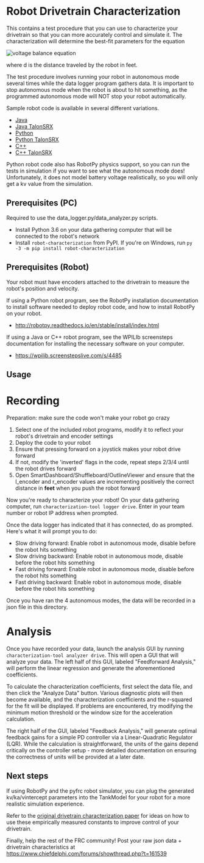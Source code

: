 Robot Drivetrain Characterization
=================================

This contains a test procedure that you can use to characterize your drivetrain
so that you can more accurately control and simulate it.  The characterization will 
determine the best-fit parameters for the equation

![voltage balance equation](https://latex.codecogs.com/gif.latex?V_{applied}=kS&plus;kV\cdot\dot{d}&plus;kA\cdot\ddot{d})

where d is the distance traveled by the robot in feet.

The test procedure involves running your robot in autonomous mode several times
while the data logger program gathers data. It is important to stop autonomous
mode when the robot is about to hit something, as the programmed autonomous mode
will NOT stop your robot automatically.

Sample robot code is available in several different variations.

* [Java](robot-java)
* [Java TalonSRX](robot-java-talonsrx)
* [Python](robot-python)
* [Python TalonSRX](robot-python-talonsrx)
* [C++](robot-cpp)
* [C++ TalonSRX](robot-cpp-talonsrx)

Python robot code also has RobotPy physics support, so you can run the tests in
simulation if you want to see what the autonomous mode does! Unfortunately, it
does not model battery voltage realistically, so you will only get a kv value
from the simulation.

Prerequisites (PC)
------------------

Required to use the data_logger.py/data_analyzer.py scripts.

* Install Python 3.6 on your data gathering computer that will be connected to
  the robot's network
* Install `robot-characterization` from PyPI. If you're on Windows, run `py -3 -m pip install robot-characterization`

Prerequisites (Robot)
---------------------

Your robot must have encoders attached to the drivetrain to measure the robot's
position and velocity.

If using a Python robot program, see the RobotPy installation documentation to
install software needed to deploy robot code, and how to install RobotPy on
your robot.

* http://robotpy.readthedocs.io/en/stable/install/index.html

If using a Java or C++ robot program, see the WPILIb screensteps documentation for
installing the necessary software on your computer.

* https://wpilib.screenstepslive.com/s/4485

Usage
-----

Recording
=========

Preparation: make sure the code won't make your robot go crazy

1. Select one of the included robot programs, modify it to reflect your
   robot's drivetrain and encoder settings
2. Deploy the code to your robot
3. Ensure that pressing forward on a joystick makes your robot drive forward
4. If not, modify the 'inverted' flags in the code, repeat steps 2/3/4 until
   the robot drives forward
5. Open SmartDashboard/Shuffleboard/OutlineViewer and ensure that the
   l_encoder and r_encoder values are incrementing positively the correct
   distance in **feet** when you push the robot forward

Now you're ready to characterize your robot! On your data gathering computer,
run `characterization-tool logger drive`. Enter in your
team number or robot IP address when prompted.

Once the data logger has indicated that it has connected, do as prompted. Here's
what it will prompt you to do:

* Slow driving forward: Enable robot in autonomous mode, disable before the robot
  hits something
* Slow driving backward: Enable robot in autonomous mode, disable before the
  robot hits something
* Fast driving forward: Enable robot in autonomous mode, disable before the robot
  hits something
* Fast driving backward: Enable robot in autonomous mode, disable before the robot
  hits something

Once you have ran the 4 autonomous modes, the data will be recorded in a json file
in this directory.

Analysis
========

Once you have recorded your data, launch the analysis GUI by running `characterization-tool analyzer drive`.
This will open a GUI that will analyze your data.  The left half of this GUI, labeled 
"Feedforward Analysis," will perform the linear regression and generate the aforementioned 
coefficients.

To calculate the characterization coefficients, first select the data file, and then click 
the "Analyze Data" button.  Various diagnostic plots will then become available, and the 
characterization coefficients and the r-squared for the fit will be displayed.  If problems 
are encountered, try modifying the minimum motion threshold or the window size for the 
acceleration calculation.

The right half of the GUI, labeled "Feedback Analysis," will generate optimal feedback 
gains for a simple PD controller via a Linear-Quadratic Regulator (LQR).  While the calculation 
is straightforward, the units of the gains depend critically on the controller setup - more 
detailed documentation on ensuring the correctness of units will be provided at a later date.

Next steps
----------

If using RobotPy and the pyfrc robot simulator, you can plug the generated
kv/ka/vintercept parameters into the TankModel for your robot for a more
realistic simulation experience.

Refer to the [original drivetrain characterization paper](https://www.chiefdelphi.com/media/papers/3402)
for ideas on how to use these empirically measured constants to improve control
of your drivetrain.

Finally, help the rest of the FRC community! Post your raw json data + drivetrain
characteristics at https://www.chiefdelphi.com/forums/showthread.php?t=161539
